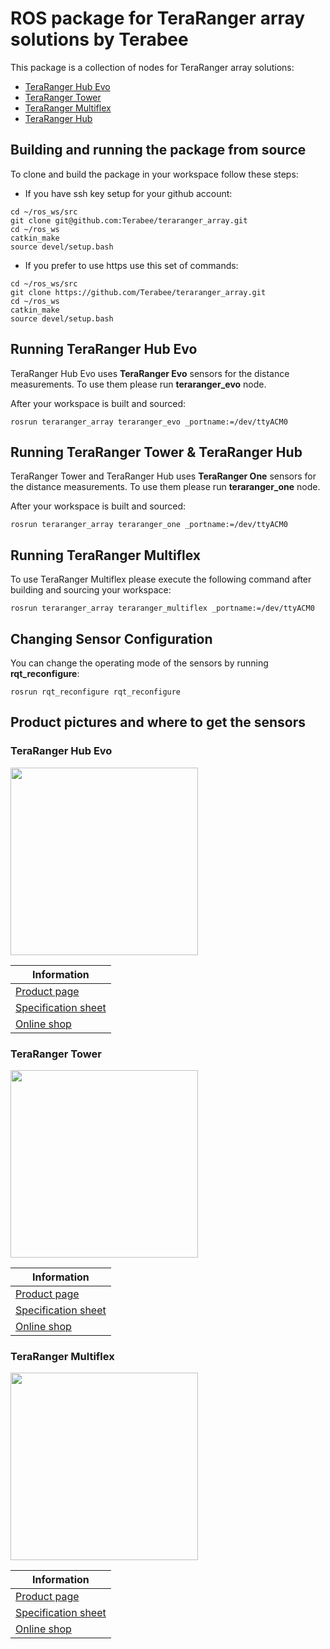 # ROS package for TeraRanger array solutions by Terabee

This package is a collection of nodes for TeraRanger array solutions:
* [TeraRanger Hub Evo](https://www.terabee.com/portfolio-item/teraranger-hub-evo/)
* [TeraRanger Tower](https://www.terabee.com/portfolio-item/teraranger-tower/)
* [TeraRanger Multiflex](https://www.terabee.com/portfolio-item/teraranger-multiflex/)
* [TeraRanger Hub](https://www.terabee.com/portfolio-item/teraranger-hub/)

## Building and running the package from source

To clone and build the package in your workspace follow these steps:

* If you have ssh key setup for your github account:

```
cd ~/ros_ws/src
git clone git@github.com:Terabee/teraranger_array.git
cd ~/ros_ws
catkin_make
source devel/setup.bash
```

* If you prefer to use https use this set of commands:

```
cd ~/ros_ws/src
git clone https://github.com/Terabee/teraranger_array.git
cd ~/ros_ws
catkin_make
source devel/setup.bash
```

## Running TeraRanger Hub Evo

TeraRanger Hub Evo uses **TeraRanger Evo** sensors for the distance measurements. To use them please run **teraranger_evo** node.

After your workspace is built and sourced:
```
rosrun teraranger_array teraranger_evo _portname:=/dev/ttyACM0
```

## Running TeraRanger Tower & TeraRanger Hub

TeraRanger Tower and TeraRanger Hub uses **TeraRanger One** sensors for the distance measurements. To use them please run **teraranger_one** node.

After your workspace is built and sourced:
```
rosrun teraranger_array teraranger_one _portname:=/dev/ttyACM0
```

## Running TeraRanger Multiflex

To use TeraRanger Multiflex please execute the following command after building and sourcing your workspace:

```
rosrun teraranger_array teraranger_multiflex _portname:=/dev/ttyACM0
```

## Changing Sensor Configuration

You can change the operating mode of the sensors by running **rqt_reconfigure**:

```
rosrun rqt_reconfigure rqt_reconfigure
```

## Product pictures and where to get the sensors

### TeraRanger Hub Evo

<img src="https://www.terabee.com/wp-content/uploads/2017/12/TeraRanger-Hub-Evo.jpg" width="300"/>

| Information |
| -------------- |
|[Product page](https://www.terabee.com/portfolio-item/teraranger-hub-evo/)|
|[Specification sheet](https://www.terabee.com/wp-content/uploads/2018/02/TeraRanger-Hub-Evo-Specification-sheet.pdf)|
|[Online shop](http://www.teraranger.com/product/teraranger-hub-evo/) |

### TeraRanger Tower

<img src="http://www.teraranger.com/wp-content/uploads/2016/03/Teraranger_tower_typeB-1.png" width="300"/>

| Information |
| -------------- |
|[Product page](https://www.terabee.com/portfolio-item/teraranger-tower/)|
|[Specification sheet](https://www.terabee.com/portfolio-item/teraranger-tower/#tower-specifications)|
|[Online shop](http://www.teraranger.com/product/teraranger-tower/) |


### TeraRanger Multiflex

<img src="http://www.teraranger.com/wp-content/uploads/2017/01/multiflx-on-kobuki.jpg" width="300"/>


| Information |
| -------------- |
|[Product page](https://www.terabee.com/portfolio-item/teraranger-multiflex/)|
|[Specification sheet](https://www.terabee.com/portfolio-item/teraranger-multiflex/#teraranger-specifications)|
|[Online shop](http://www.teraranger.com/product/teraranger-multiflex/) |
